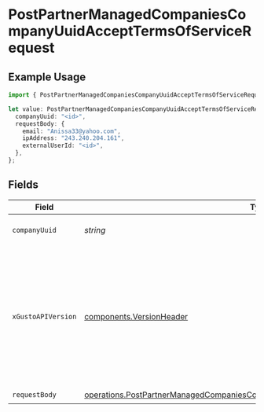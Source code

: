# PostPartnerManagedCompaniesCompanyUuidAcceptTermsOfServiceRequest

## Example Usage

```typescript
import { PostPartnerManagedCompaniesCompanyUuidAcceptTermsOfServiceRequest } from "@gusto/embedded-api/models/operations";

let value: PostPartnerManagedCompaniesCompanyUuidAcceptTermsOfServiceRequest = {
  companyUuid: "<id>",
  requestBody: {
    email: "Anissa33@yahoo.com",
    ipAddress: "243.240.204.161",
    externalUserId: "<id>",
  },
};
```

## Fields

| Field                                                                                                                                                                                                                        | Type                                                                                                                                                                                                                         | Required                                                                                                                                                                                                                     | Description                                                                                                                                                                                                                  |
| ---------------------------------------------------------------------------------------------------------------------------------------------------------------------------------------------------------------------------- | ---------------------------------------------------------------------------------------------------------------------------------------------------------------------------------------------------------------------------- | ---------------------------------------------------------------------------------------------------------------------------------------------------------------------------------------------------------------------------- | ---------------------------------------------------------------------------------------------------------------------------------------------------------------------------------------------------------------------------- |
| `companyUuid`                                                                                                                                                                                                                | *string*                                                                                                                                                                                                                     | :heavy_check_mark:                                                                                                                                                                                                           | The UUID of the company                                                                                                                                                                                                      |
| `xGustoAPIVersion`                                                                                                                                                                                                           | [components.VersionHeader](../../models/components/versionheader.md)                                                                                                                                                         | :heavy_minus_sign:                                                                                                                                                                                                           | Determines the date-based API version associated with your API call. If none is provided, your application's [minimum API version](https://docs.gusto.com/embedded-payroll/docs/api-versioning#minimum-api-version) is used. |
| `requestBody`                                                                                                                                                                                                                | [operations.PostPartnerManagedCompaniesCompanyUuidAcceptTermsOfServiceRequestBody](../../models/operations/postpartnermanagedcompaniescompanyuuidaccepttermsofservicerequestbody.md)                                         | :heavy_check_mark:                                                                                                                                                                                                           | N/A                                                                                                                                                                                                                          |